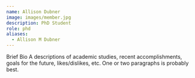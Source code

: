 ```yaml
---
name: Allison Dubner
image: images/member.jpg
description: PhD Student
role: phd
aliases:
  - Allison M Dubner
---
```

Brief Bio
A descriptions of academic studies, recent accomplishments, goals for the future, likes/dislikes, etc.
One or two paragraphs is probably best.
